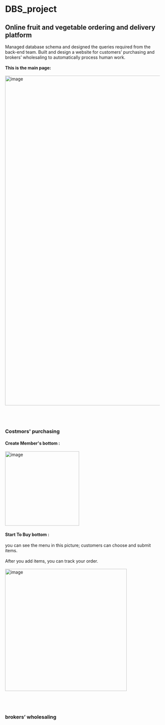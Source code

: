 # DBS_project
## Online fruit and vegetable ordering and delivery platform
Managed database schema and designed the queries required from the back-end team.
Built and design a website for customers’ purchasing and brokers’ wholesaling to automatically process human work.
<br><br>
**This is the main page:**
<br><br>
<img width="1069" alt="image" src="https://github.com/StephhLin/DBS_project/assets/97535470/2b42878c-71ca-4974-bb33-8c82cc99d36e">
<br><br><br><br>
### Costmors' purchasing
#### Create Member's bottom :
<img width="241" alt="image" src="https://github.com/StephhLin/DBS_project/assets/97535470/fcbc7d2a-1723-46fb-a8ba-33bb792a6a0a">

#### Start To Buy bottom :
 you can see the menu in this picture; customers can choose and submit items.<br><br>
 After you add items, you can track your order.<br><br>
 <img width="396" alt="image" src="https://github.com/StephhLin/DBS_project/assets/97535470/0e2c9616-2ecf-4911-bed6-ced0e1ba9b9a">
<br><br><br><br>
### brokers’ wholesaling
#### 
